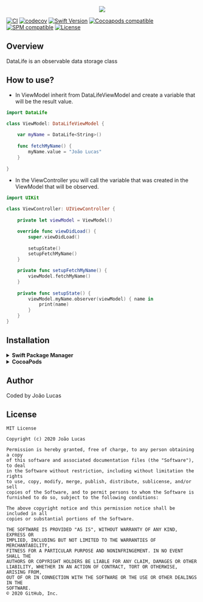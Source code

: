 <p align="center">
    <img src="https://github.com/joaolfp/DataLife/blob/master/logo/logo.png">
</p>

[![CI](https://github.com/heroesofcode/DataLife/actions/workflows/CI.yml/badge.svg)](https://github.com/heroesofcode/DataLife/actions/workflows/CI.yml)
[![codecov](https://codecov.io/gh/heroesofcode/DataLife/branch/master/graph/badge.svg?token=SCDPQL6N5N)](https://codecov.io/gh/heroesofcode/DataLife)
[![Swift Version](https://img.shields.io/badge/Swift-5.0.x-orange.svg)]()
[![Cocoapods compatible](https://img.shields.io/cocoapods/v/DataLife.svg)](https://cocoapods.org/pods/DataLife)
[![SPM compatible](https://img.shields.io/badge/SPM-compatible-brightgreen)](https://swift.org/package-manager)
[![License](https://img.shields.io/github/license/joaolfp/ViewState.svg)](https://github.com/joaolfp/DataLife/blob/master/LICENSE)

## Overview

DataLife is an observable data storage class

## How to use?

- In ViewModel inherit from DataLifeViewModel and create a variable that will be the result value.

```swift
import DataLife

class ViewModel: DataLifeViewModel {
    
    var myName = DataLife<String>()
    
    func fetchMyName() {
        myName.value = "João Lucas"
    }
    
}
```
- In the ViewController you will call the variable that was created in the ViewModel that will be observed.

``` swift
import UIKit

class ViewController: UIViewController {
    
    private let viewModel = ViewModel()

    override func viewDidLoad() {
        super.viewDidLoad()
        
        setupState()
        setupFetchMyName()
    }

    private func setupFetchMyName() {
        viewModel.fetchMyName()
    }
    
    private func setupState() {
        viewModel.myName.observer(viewModel) { name in
            print(name)
        }
    }
}
```

## Installation

<details>
  <summary><strong>Swift Package Manager</strong></summary>
    
```swift
import DataLife
```

```swift
dependencies: [
    .package(url: "https://github.com/joaolfp/DataLife.git", .upToNextMajor(from: "1.0.4"))
]
```
</details>

<details>
  <summary><strong>CocoaPods</strong></summary>

```swift
import DataLife
```

```ruby
target '<Your Target Name>' do
  pod 'DataLife'
end
```

```bash
$ pod install
```
</details>
    
## Author
Coded by João Lucas

## License

```
MIT License

Copyright (c) 2020 João Lucas

Permission is hereby granted, free of charge, to any person obtaining a copy
of this software and associated documentation files (the "Software"), to deal
in the Software without restriction, including without limitation the rights
to use, copy, modify, merge, publish, distribute, sublicense, and/or sell
copies of the Software, and to permit persons to whom the Software is
furnished to do so, subject to the following conditions:

The above copyright notice and this permission notice shall be included in all
copies or substantial portions of the Software.

THE SOFTWARE IS PROVIDED "AS IS", WITHOUT WARRANTY OF ANY KIND, EXPRESS OR
IMPLIED, INCLUDING BUT NOT LIMITED TO THE WARRANTIES OF MERCHANTABILITY,
FITNESS FOR A PARTICULAR PURPOSE AND NONINFRINGEMENT. IN NO EVENT SHALL THE
AUTHORS OR COPYRIGHT HOLDERS BE LIABLE FOR ANY CLAIM, DAMAGES OR OTHER
LIABILITY, WHETHER IN AN ACTION OF CONTRACT, TORT OR OTHERWISE, ARISING FROM,
OUT OF OR IN CONNECTION WITH THE SOFTWARE OR THE USE OR OTHER DEALINGS IN THE
SOFTWARE.
© 2020 GitHub, Inc.
```
